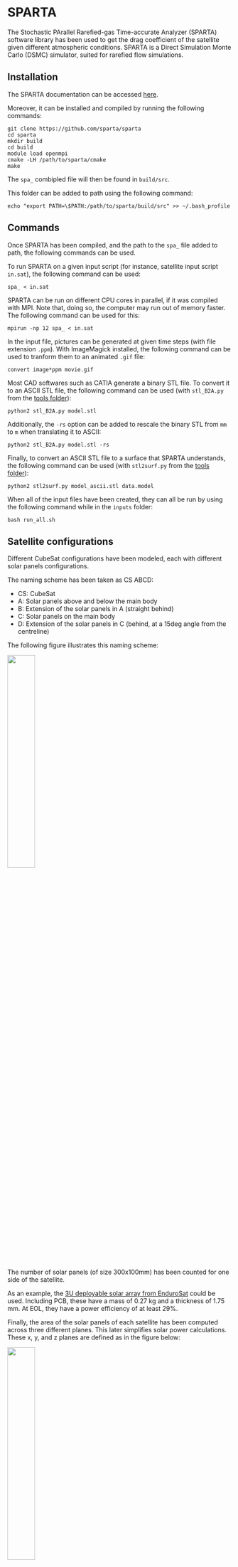 # SPARTA

The Stochastic PArallel Rarefied-gas Time-accurate Analyzer (SPARTA) software library has been used to get the drag coefficient of the satellite given different atmospheric conditions. SPARTA is a Direct Simulation Monte Carlo (DSMC) simulator, suited for rarefied flow simulations.

## Installation
The SPARTA documentation can be accessed [here](https://sparta.github.io/).

Moreover, it can be installed and compiled by running the following commands:
```
git clone https://github.com/sparta/sparta
cd sparta
mkdir build
cd build
module load openmpi
cmake -LH /path/to/sparta/cmake
make
```
The `spa_` combipled file will then be found in `build/src`.

This folder can be added to path using the following command:
```
echo "export PATH=\$PATH:/path/to/sparta/build/src" >> ~/.bash_profile
```

## Commands

Once SPARTA has been compiled, and the path to the `spa_` file added to path, the following commands can be used.

To run SPARTA on a given input script (for instance, satellite input script `in.sat`), the following command can be used:
```
spa_ < in.sat
```

SPARTA can be run on different CPU cores in parallel, if it was compiled with MPI.
Note that, doing so, the computer may run out of memory faster.
The following command can be used for this:
```
mpirun -np 12 spa_ < in.sat
```

In the input file, pictures can be generated at given time steps (with file extension `.ppm`).
With ImageMagick installed, the following command can be used to tranform them to an animated `.gif` file:
```
convert image*ppm movie.gif
```

Most CAD softwares such as CATIA generate a binary STL file. To convert it to an ASCII STL file, the following command can be used (with `stl_B2A.py` from the [tools folder](tools)):
```
python2 stl_B2A.py model.stl
```
Additionally, the `-rs` option can be added to rescale the binary STL from `mm` to `m` when translating it to ASCII:
```
python2 stl_B2A.py model.stl -rs
```

Finally, to convert an ASCII STL file to a surface that SPARTA understands, the following command can be used (with `stl2surf.py` from the [tools folder](tools)):
```
python2 stl2surf.py model_ascii.stl data.model
```

When all of the input files have been created, they can all be run by using the following command while in the `inputs` folder:
```
bash run_all.sh
```

## Satellite configurations

Different CubeSat configurations have been modeled, each with different solar panels configurations.

The naming scheme has been taken as CS ABCD:
 * CS: CubeSat
 * A: Solar panels above and below the main body
 * B: Extension of the solar panels in A (straight behind)
 * C: Solar panels on the main body
 * D: Extension of the solar panels in C (behind, at a 15deg angle from the centreline)

The following figure illustrates this naming scheme:

<img src="CS/naming.png" width="35%">

The number of solar panels (of size 300x100mm) has been counted for one side of the satellite. 

As an example, the [3U deployable solar array from EnduroSat](https://www.endurosat.com/cubesat-store/cubesat-solar-panels/3u-single-deployable-solar-array) could be used.
Including PCB, these have a mass of 0.27 kg and a thickness of 1.75 mm. At EOL, they have a power efficiency of at least 29%.

Finally, the area of the solar panels of each satellite has been computed across three different planes. This later simplifies solar power calculations.
These x, y, and z planes are defined as in the figure below:

<img src="CS/planes.png" width="35%">

| Satellite name | # of solar panels (x2) | Reference length [m] | x-area [m2] | y-area [m2] | z-area [m2] | Illustration                           |
|----------------|------------------------|----------------------|-------------|-------------|-------------|----------------------------------------|
| CS 0020        | 2                      | 0.3                  | 0           | 0.042426    | 0.042426    | <img src="CS/CS_0020.png" width="85%"> |
| CS 1020        | 4                      | 0.341421             | 0           | 0.102426    | 0.042426    | <img src="CS/CS_1020.png" width="85%"> |
| CS 0021        | 4                      | 0.589778             | 0.031058    | 0.083343    | 0.083343    | <img src="CS/CS_0021.png" width="85%"> |
| CS 2020        | 6                      | 0.541421             | 0           | 0.162426    | 0.042426    | <img src="CS/CS_2020.png" width="85%"> |
| CS 1021        | 6                      | 0.589778             | 0.031058    | 0.143343    | 0.083343    | <img src="CS/CS_1021.png" width="85%"> |
| CS 3020        | 8                      | 0.741421             | 0           | 0.222426    | 0.042426    | <img src="CS/CS_3020.png" width="85%"> |
| CS 2021        | 8                      | 0.589778             | 0.031058    | 0.203343    | 0.083343    | <img src="CS/CS_2021.png" width="85%"> |
| CS 2120        | 10                     | 0.6                  | 0           | 0.282426    | 0.042426    | <img src="CS/CS_2120.png" width="85%"> |
| CS 3021        | 10                     | 0.741421             | 0.031058    | 0.263343    | 0.083343    | <img src="CS/CS_3021.png" width="85%"> |

## Conditions

The conditions in which the simulation has been made have been varied, as to gather different drag values, for interpolation later on.

First, the orbital altitudes have been varied between 85 km and 150 km.
This leads to the following parameters:

| Altitude [km] | Velocity [m/s] | Density [kg/m3] | Dynamic pressure [Pa] | Temperature [K] | Pressure [Pa] | Mixture [mol/mol]                                     |
|---------------|----------------|-----------------|-----------------------|-----------------|---------------|-------------------------------------------------------|
| 85            | 3494.17        | 7.1E-07         | 4.3343                | 135             | 2.3E-02       | 90.5% CO2, 3.5% N2, 2.5% Ar, 1.5% CO, 1.5% O, 0.5% O2 |
| 115           | 3493.29        | 1.8E-08         | 1.0983E-01            | 115             | 3.7E-04       | 81% CO2, 4.5% N2, 3.5% Ar, 5% CO, 5.5% O, 0.5% O2     |
| 150           | 3483.82        | 1.6E-10         | 9.7096E-04            | 175             | 7.1E-06       | 42% CO2, 12.5% N2, 4.5% Ar, 15% CO, 25% O, 1% O2      |

The velocities have been taken from the orbital simulations made in [MCD/feasible_altitudes.py](../MCD/feasible_altitudes.py).
The mixture, temperatures, pressures, and densities have been obtained from the [online interface](http://www-mars.lmd.jussieu.fr/mcd_python) of the Mars Climate Database, taking time and position averaged values.

## Input files
The script [comp_inputs.py](setup/comp_inputs.py) has then been used to generate the relevant input files for the SPARTA simulations.

These input files have been made for each satellite, for each of the satellite configurations.

These can be found in the [inputs](setup/inputs), and are of the format `in.*`.

It is worth noting that grid size has been capped to a maximum of (10, 10, 10), to avoid having the grid size too big compared to the geometry (satellite) size.

Additionally, the `f_num` parameter has been tuned to ensure that enough simulated particules are present. At h=85km, `f_num` has been increased by a factor of 100. It has been decreased by a factor of 1E3 at h=115km, and decreased by a factor of 1E7 for h=150km.

*Note that all SPARTA simulations assume that the satellite is 20% diffuse and 80% specular. This should be tuned.*

## Results

Running SPARTA for the different altitudes, the force in each direction has been saved in `.dat` files in the [results folder](results).

Then, [analyse_results.py](analyse_results.py) has been used to compute the drag force from all of the simulations.

At each altitude, the dynamic pressure (in Pa) has been computed as follows:

<img src="https://render.githubusercontent.com/render/math?math=q%20=%20\frac{1}{2}%20\cdot%20\rho%20\cdot%20V^2">

For each satellite configuration, the reference surface `S` has been taken as the frontal area of the cubesat itself, not including the solar panels.
In the simulation runs, `S = 0.01 m2`. This means that, later on, the same reference surface has to be used.

If the satellite is to be scaled, the solar panels must be scaled equally to the cubesat itself for the drag coefficients to be valid.

The drag coefficients have then been computed at each altitude by using the following equation:

<img src="https://render.githubusercontent.com/render/math?math=C_D%20=%20\frac{D}{q%20\cdot%20S}=100%20\cdot%20\frac{D}{q}">

This leads to the drag coefficients of the table below, with the Knudsen numbers included as well:

| Satellite name | Altitude [km] | Knudsen number [-] | Drag [N]    | Reference surface [m2] | Drag coefficient [-] |
|----------------|---------------|--------------------|-------------|------------------------|----------------------|
| CS 0020        | 85            | 6.871E-01          | 1.33730E-01 | 0.01                   | 3.08541              |
| CS 0020        | 115           | 2.656E+01          | 2.70496E-03 | 0.01                   | 2.46291              |
| CS 0020        | 150           | 2.755E+03          | 2.27725E-05 | 0.01                   | 2.34536              |
| CS 1020        | 85            | 6.038E-01          | 1.94733E-01 | 0.0104                 | 4.49286              |
| CS 1020        | 115           | 2.334E+01          | 4.78227E-03 | 0.0104                 | 4.35434              |
| CS 1020        | 150           | 2.421E+03          | 4.23014E-05 | 0.0104                 | 4.35666              |
| CS 0021        | 85            | 3.495E-01          | 1.75761E-01 | 0.041058               | 4.05514              |
| CS 0021        | 115           | 1.351E+01          | 3.00427E-03 | 0.041058               | 2.73544              |
| CS 0021        | 150           | 1.401E+03          | 2.59260E-05 | 0.041058               | 2.67014              |
| CS 2020        | 85            | 3.807E-01          | 2.41223E-01 | 0.0108                 | 5.56548              |
| CS 2020        | 115           | 1.472E+01          | 5.01928E-03 | 0.0108                 | 4.57014              |
| CS 2020        | 150           | 1.527E+03          | 4.45674E-05 | 0.0108                 | 4.59003              |
| CS 1021        | 85            | 3.495E-01          | 1.60198E-01 | 0.041458               | 3.69607              |
| CS 1021        | 115           | 1.351E+01          | 3.26494E-03 | 0.041458               | 2.97278              |
| CS 1021        | 150           | 1.401E+03          | 2.85346E-05 | 0.041458               | 2.93880              |
| CS 3020        | 85            | 2.780E-01          | 2.23061E-01 | 0.0112                 | 5.14644              |
| CS 3020        | 115           | 1.075E+01          | 5.34656E-03 | 0.0112                 | 4.86814              |
| CS 3020        | 150           | 1.115E+03          | 4.78650E-05 | 0.0112                 | 4.92966              |
| CS 2021        | 85            | 3.495E-01          | 2.31226E-01 | 0.041858               | 5.33483              |
| CS 2021        | 115           | 1.351E+01          | 3.61926E-03 | 0.041858               | 3.29540              |
| CS 2021        | 150           | 1.401E+03          | 3.12696E-05 | 0.041858               | 3.22048              |
| CS 2120        | 85            | 3.436E-01          | 1.85292E-01 | 0.0108                 | 4.27504              |
| CS 2120        | 115           | 1.328E+01          | 3.60861E-03 | 0.0108                 | 3.28570              |
| CS 2120        | 150           | 1.378E+03          | 3.03756E-05 | 0.0108                 | 3.12841              |
| CS 3021        | 85            | 2.780E-01          | 2.35392E-01 | 0.042258               | 5.43094              |
| CS 3021        | 115           | 1.075E+01          | 5.66496E-03 | 0.042258               | 5.15804              |
| CS 3021        | 150           | 1.115E+03          | 5.04034E-05 | 0.042258               | 5.19109              |